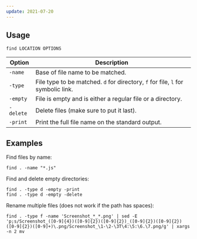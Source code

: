 ```yaml
---
update: 2021-07-20
---
```


## Usage

```shell
find LOCATION OPTIONS
```

| Option | Description |
| --- | --- |
| `-name` | Base of file name to be matched. |
| `-type` | File type to be matched. `d` for directory, `f` for file, `l` for symbolic link. |
| `-empty` | File is empty and is either a regular file or a directory. |
| `-delete` | Delete files (make sure to put it last). |
| `-print` | Print the full file name on the standard output. |

## Examples

Find files by name:

```shell
find . -name "*.js"
```

Find and delete empty directories:

```shell
find . -type d -empty -print
find . -type d -empty -delete
```

Rename multiple files (does not work if the path has spaces):

```shell
find . -type f -name 'Screenshot_*_*.png' | sed -E 'p;s/Screenshot_([0-9]{4})([0-9]{2})([0-9]{2})_([0-9]{2})([0-9]{2})([0-9]{2})([0-9]+)\.png/Screenshot_\1-\2-\3T\4:\5:\6.\7.png/g' | xargs -n 2 mv
```
